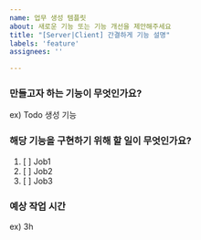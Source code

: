```yaml
---
name: 업무 생성 템플릿
about: 새로운 기능 또는 기능 개선을 제안해주세요
title: "[Server|Client] 간결하게 기능 설명"
labels: 'feature'
assignees: ''

---
```


### 만들고자 하는 기능이 무엇인가요?
ex) Todo 생성 기능

### 해당 기능을 구현하기 위해 할 일이 무엇인가요?
1. [ ] Job1
2. [ ] Job2
3. [ ] Job3

### 예상 작업 시간
ex) 3h

